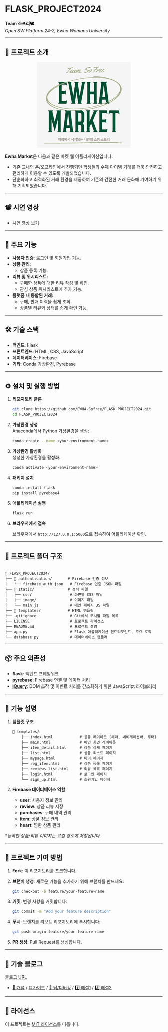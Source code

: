 # FLASK_PROJECT2024

**Team 소프리🕊️**  
*Open SW Platform 24-2, Ewha Womans University*

---

## 📌 프로젝트 소개

<p align="center">
    <img src="static/image/Readme.png" alt="리드미 대문" width="300">
</p>

**Ewha Market**은 다음과 같은 마켓 웹 어플리케이션입니다:

- 기존 교내의 온/오프라인에서 진행되던 학생들의 수제 아이템 거래를 더욱 안전하고 편리하게 이용할 수 있도록 개발되었습니다.
- 단순화하고 최적화된 거래 환경을 제공하여 기존의 건전한 거래 문화에 기여하기 위해 기획되었습니다.

---

## 📽️ 시연 영상

- [시연 영상 보기](https://www.youtube.com/)

---

## 🚀 주요 기능

- **사용자 인증**: 로그인 및 회원가입 기능.
- **상품 관리**:
  - 상품 등록 기능.
- **리뷰 및 위시리스트**:
  - 구매한 상품에 대한 리뷰 작성 및 확인.
  - 관심 상품 위시리스트에 추가 기능.
- **플랫폼 내 통합된 거래**:
  - 구매, 판매 이력을 쉽게 조회.
  - 상품별 리뷰와 상태를 쉽게 확인 가능.

---

## 🛠 기술 스택

- **백엔드**: Flask
- **프론트엔드**: HTML, CSS, JavaScript
- **데이터베이스**: Firebase
- **기타**: Conda 가상환경, Pyrebase

---

## ⚙️ 설치 및 실행 방법

1. **리포지토리 클론**

   ```bash
   git clone https://github.com/EWHA-Sofree/FLASK_PROJECT2024.git
   cd FLASK_PROJECT2024
   ```

2. **가상환경 생성**  
  Anaconda에서 Python 가상환경을 생성:

   ```bash
   conda create --name <your-environment-name>
   ```

3. **가상환경 활성화**  
  생성한 가상환경을 활성화:

   ```bash
   conda activate <your-environment-name>
   ```

4. **패키지 설치**  

   ```bash
   conda install flask
   pip install pyrebase4
   ```

5. **애플리케이션 실행**

   ```bash
   flask run
   ```

6. **브라우저에서 접속**

   브라우저에서 `http://127.0.0.1:5000`으로 접속하여 어플리케이션 확인.

---

## 📂 프로젝트 폴더 구조

```text

📂 FLASK_PROJECT2024/
├── 📂 authentication/       # Firebase 인증 정보
│   └── firebase_auth.json   # Firebase 인증 JSON 파일
├── 📂 static/               # 정적 파일
│   ├── css/                 # 화면별 CSS 파일
│   ├── image/               # 이미지 파일
│   └── main.js              # 메인 페이지 JS 파일
├── 📂 templates/            # HTML 템플릿
├── .gitignore               # Git에서 무시할 파일 목록
├── LICENSE                  # 프로젝트 라이선스
├── README.md                # 프로젝트 설명
├── app.py                   # Flask 애플리케이션 엔트리포인트, 주요 로직
└── database.py              # 데이터베이스 핸들러
```

---

## 📦 주요 의존성

- **flask**: 백엔드 프레임워크
- **pyrebase**: Firebase 연결 및 데이터 처리
- **[jQuery](https://code.jquery.com/jquery-latest.min.js)**: DOM 조작 및 이벤트 처리를 간소화하기 위한 JavaScript 라이브러리

---

## 📜 기능 설명

1. **템플릿 구조**

    ```text
    📂 templates/
        ├── index.html            # 공통 레이아웃 (헤더, 네비게이션바, 푸터)
        ├── main.html             # 메인 화면 레이아웃
        ├── item_detail.html      # 상품 상세 페이지
        ├── list.html             # 상품 리스트 페이지
        ├── mypage.html           # 마이 페이지
        ├── reg_item.html         # 상품 등록 페이지
        ├── reviews_list.html     # 리뷰 목록 페이지
        ├── login.html            # 로그인 페이지
        └── sign_up.html          # 회원가입 페이지
    ```

2. **Firebase 데이터베이스 역할**
   - **user**: 사용자 정보 관리
   - **review**: 상품 리뷰 저장
   - **purchases**: 구매 내역 관리
   - **item**: 상품 정보 관리
   - **heart**: 찜한 상품 관리  

**등록한 상품/리뷰 이미지는 로컬 경로에 저장됩니다.*

---

## 📝 프로젝트 기여 방법

1. **Fork**: 이 리포지토리를 포크합니다.
2. **브랜치 생성**: 새로운 기능을 추가하기 위해 브랜치를 만드세요:

   ```bash
   git checkout -b feature/your-feature-name
   ```

3. **커밋**: 변경 사항을 커밋합니다:

   ```bash
   git commit -m "Add your feature description"
   ```

4. **푸시**: 브랜치를 리모트 리포지토리에 푸시합니다:

   ```bash
   git push origin feature/your-feature-name
   ```

5. **PR 생성**: Pull Request를 생성합니다.

---

## 📖 기술 블로그

[블로그 URL](https://lying-chiller-8c1.notion.site/15103656e23f8088b328d055905c3b14)
- [📕 개념](https://lying-chiller-8c1.notion.site/15103656e23f80c08c7ef69b75f2188b) / [⛓️ 가이드](https://lying-chiller-8c1.notion.site/15103656e23f80da8e21e698428d91d8) / [🔗 팁/디버깅](https://flannel-interest-6ec.notion.site/1522b77b3a26805ebcd2caa3b5d4f72b) / [1️⃣ 해설1](https://lying-chiller-8c1.notion.site/1-15103656e23f80b389ffd8fcf8371a29) / [2️⃣ 해설2](https://lying-chiller-8c1.notion.site/2-12103656e23f8089a91ae090b017fee0)

---

## 📜 라이선스

이 프로젝트는 [MIT 라이선스](LICENSE)를 따릅니다.
